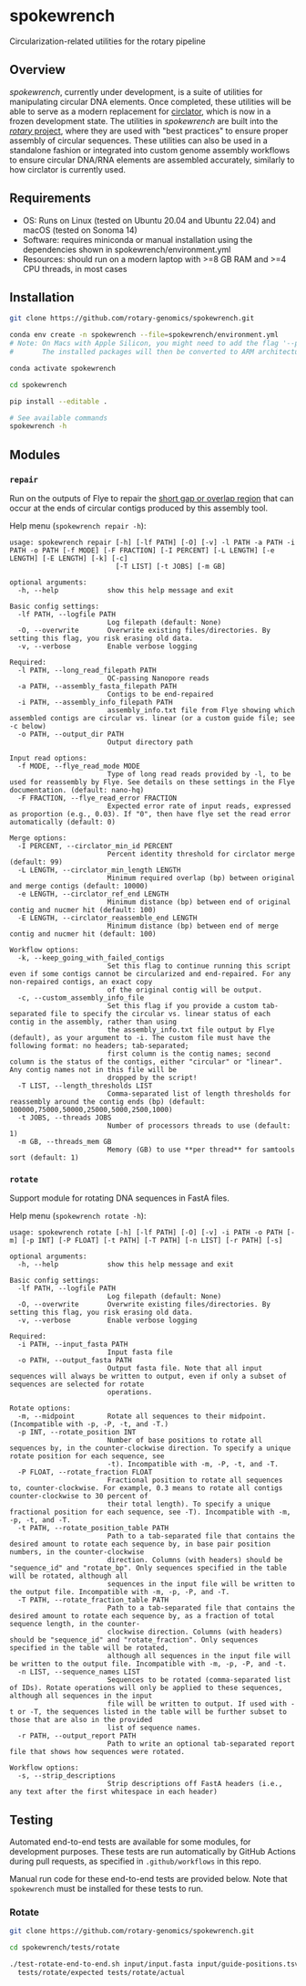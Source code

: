 # spokewrench
Circularization-related utilities for the rotary pipeline

## Overview
*spokewrench*, currently under development, is a suite of utilities for manipulating circular DNA elements.
Once completed, these utilities will be able to serve as a modern replacement for
[circlator](https://github.com/sanger-pathogens/circlator), which is now in a frozen development state.
The utilities in *spokewrench* are built into the [*rotary* project](https://github.com/rotary-genomics/rotary),
where they are used with "best practices" to ensure proper assembly of circular sequences. These utilities can also
be used in a standalone fashion or integrated into custom genome assembly workflows to ensure circular DNA/RNA elements
are assembled accurately, similarly to how circlator is currently used.

## Requirements
- OS: Runs on Linux (tested on Ubuntu 20.04 and Ubuntu 22.04) and macOS (tested on Sonoma 14)
- Software: requires miniconda or manual installation using the dependencies shown in spokewrench/environment.yml
- Resources: should run on a modern laptop with >=8 GB RAM and >=4 CPU threads, in most cases

## Installation
```bash
git clone https://github.com/rotary-genomics/spokewrench.git

conda env create -n spokewrench --file=spokewrench/environment.yml
# Note: On Macs with Apple Silicon, you might need to add the flag '--platform osx-64' to force x64 install.
#       The installed packages will then be converted to ARM architecture using Rosetta on first use.

conda activate spokewrench

cd spokewrench

pip install --editable .

# See available commands
spokewrench -h
```

## Modules
### `repair`
Run on the outputs of Flye to repair the
[short gap or overlap region](https://github.com/fenderglass/Flye/issues/315#issuecomment-720679812) that can occur at
the ends of circular contigs produced by this assembly tool.

Help menu (`spokewrench repair -h`):
```commandline
usage: spokewrench repair [-h] [-lf PATH] [-O] [-v] -l PATH -a PATH -i PATH -o PATH [-f MODE] [-F FRACTION] [-I PERCENT] [-L LENGTH] [-e LENGTH] [-E LENGTH] [-k] [-c]
                          [-T LIST] [-t JOBS] [-m GB]

optional arguments:
  -h, --help            show this help message and exit

Basic config settings:
  -lf PATH, --logfile PATH
                        Log filepath (default: None)
  -O, --overwrite       Overwrite existing files/directories. By setting this flag, you risk erasing old data.
  -v, --verbose         Enable verbose logging

Required:
  -l PATH, --long_read_filepath PATH
                        QC-passing Nanopore reads
  -a PATH, --assembly_fasta_filepath PATH
                        Contigs to be end-repaired
  -i PATH, --assembly_info_filepath PATH
                        assembly_info.txt file from Flye showing which assembled contigs are circular vs. linear (or a custom guide file; see -c below)
  -o PATH, --output_dir PATH
                        Output directory path

Input read options:
  -f MODE, --flye_read_mode MODE
                        Type of long read reads provided by -l, to be used for reassembly by Flye. See details on these settings in the Flye documentation. (default: nano-hq)
  -F FRACTION, --flye_read_error FRACTION
                        Expected error rate of input reads, expressed as proportion (e.g., 0.03). If "0", then have flye set the read error automatically (default: 0)

Merge options:
  -I PERCENT, --circlator_min_id PERCENT
                        Percent identity threshold for circlator merge (default: 99)
  -L LENGTH, --circlator_min_length LENGTH
                        Minimum required overlap (bp) between original and merge contigs (default: 10000)
  -e LENGTH, --circlator_ref_end LENGTH
                        Minimum distance (bp) between end of original contig and nucmer hit (default: 100)
  -E LENGTH, --circlator_reassemble_end LENGTH
                        Minimum distance (bp) between end of merge contig and nucmer hit (default: 100)

Workflow options:
  -k, --keep_going_with_failed_contigs
                        Set this flag to continue running this script even if some contigs cannot be circularized and end-repaired. For any non-repaired contigs, an exact copy
                        of the original contig will be output.
  -c, --custom_assembly_info_file
                        Set this flag if you provide a custom tab-separated file to specify the circular vs. linear status of each contig in the assembly, rather than using
                        the assembly_info.txt file output by Flye (default), as your argument to -i. The custom file must have the following format: no headers; tab-separated;
                        first column is the contig names; second column is the status of the contigs, either "circular" or "linear". Any contig names not in this file will be
                        dropped by the script!
  -T LIST, --length_thresholds LIST
                        Comma-separated list of length thresholds for reassembly around the contig ends (bp) (default: 100000,75000,50000,25000,5000,2500,1000)
  -t JOBS, --threads JOBS
                        Number of processors threads to use (default: 1)
  -m GB, --threads_mem GB
                        Memory (GB) to use **per thread** for samtools sort (default: 1)
```

### `rotate`
Support module for rotating DNA sequences in FastA files.

Help menu (`spokewrench rotate -h`):
```commandline
usage: spokewrench rotate [-h] [-lf PATH] [-O] [-v] -i PATH -o PATH [-m] [-p INT] [-P FLOAT] [-t PATH] [-T PATH] [-n LIST] [-r PATH] [-s]

optional arguments:
  -h, --help            show this help message and exit

Basic config settings:
  -lf PATH, --logfile PATH
                        Log filepath (default: None)
  -O, --overwrite       Overwrite existing files/directories. By setting this flag, you risk erasing old data.
  -v, --verbose         Enable verbose logging

Required:
  -i PATH, --input_fasta PATH
                        Input fasta file
  -o PATH, --output_fasta PATH
                        Output fasta file. Note that all input sequences will always be written to output, even if only a subset of sequences are selected for rotate
                        operations.

Rotate options:
  -m, --midpoint        Rotate all sequences to their midpoint. (Incompatible with -p, -P, -t, and -T.)
  -p INT, --rotate_position INT
                        Number of base positions to rotate all sequences by, in the counter-clockwise direction. To specify a unique rotate position for each sequence, see
                        -t). Incompatible with -m, -P, -t, and -T.
  -P FLOAT, --rotate_fraction FLOAT
                        Fractional position to rotate all sequences to, counter-clockwise. For example, 0.3 means to rotate all contigs counter-clockwise to 30 percent of
                        their total length). To specify a unique fractional position for each sequence, see -T). Incompatible with -m, -p, -t, and -T.
  -t PATH, --rotate_position_table PATH
                        Path to a tab-separated file that contains the desired amount to rotate each sequence by, in base pair position numbers, in the counter-clockwise
                        direction. Columns (with headers) should be "sequence_id" and "rotate_bp". Only sequences specified in the table will be rotated, although all
                        sequences in the input file will be written to the output file. Incompatible with -m, -p, -P, and -T.
  -T PATH, --rotate_fraction_table PATH
                        Path to a tab-separated file that contains the desired amount to rotate each sequence by, as a fraction of total sequence length, in the counter-
                        clockwise direction. Columns (with headers) should be "sequence_id" and "rotate_fraction". Only sequences specified in the table will be rotated,
                        although all sequences in the input file will be written to the output file. Incompatible with -m, -p, -P, and -t.
  -n LIST, --sequence_names LIST
                        Sequences to be rotated (comma-separated list of IDs). Rotate operations will only be applied to these sequences, although all sequences in the input
                        file will be written to output. If used with -t or -T, the sequences listed in the table will be further subset to those that are also in the provided
                        list of sequence names.
  -r PATH, --output_report PATH
                        Path to write an optional tab-separated report file that shows how sequences were rotated.

Workflow options:
  -s, --strip_descriptions
                        Strip descriptions off FastA headers (i.e., any text after the first whitespace in each header)
```

## Testing
Automated end-to-end tests are available for some modules, for development purposes. These tests are run automatically
by GitHub Actions during pull requests, as specified in `.github/workflows` in this repo.

Manual run code for these end-to-end tests are provided below. Note that `spokewrench` must be installed for these
tests to run.

### Rotate
```bash
git clone https://github.com/rotary-genomics/spokewrench.git

cd spokewrench/tests/rotate

./test-rotate-end-to-end.sh input/input.fasta input/guide-positions.tsv input/guide-fractions.tsv \
  tests/rotate/expected tests/rotate/actual
```
